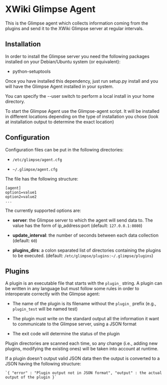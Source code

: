 XWiki Glimpse Agent
===================

This is the Glimpse agent which collects information coming from the plugins and send it to the XWiki Glimpse server at regular intervals.

Installation
------------

In order to install the Glimpse server you need the following packages installed on your Debian/Ubuntu system (or equivalent):

* python-setuptools

Once you have installed this dependency, just run setup.py install and you will have the Glimpse Agent installed in your system.

You can specify the --user switch to perform a local install in your home directory.

To start the Glimpse Agent use the Glimpse-agent script. It will be installed in different locations depending on the type of installation you chose (look at installation output to determine the exact location) 

Configuration
-------------

Configuration files can be put in the following directories:

* `/etc/glimpse/agent.cfg`

* `~/.glimpse/agent.cfg`

The file has the following structure:

	[agent]
	option1=value1
	option2=value2
	...
	
The currently supported options are:

* **server**: the Glimpse server to which the agent will send data to. The value has the form of ip_address:port (default: `127.0.0.1:8080`)

* **update_interval**: the number of seconds between each data collection (default: `60`)

* **plugins_dirs**: a colon separated list of directories containing the plugins to be executed. (default: `/etc/glimpse/plugins:~/.glimpse/plugins`)

Plugins
-------

A plugin is an executable file that starts with the `plugin_` string. A plugin can be written in any language but must follow some rules in order to interoperate correctly with the Glimpse agent:

* The name of the plugin is its filename without the `plugin_` prefix (e.g., `plugin_test` will be named test)

* The plugin must write on the standard output all the information it want to communicate to the Glimpse server, using a JSON format

* The exit code will determine the status of the plugin

Plugin directories are scanned each time, so any change (i.e., adding new plugins, modifying the existing ones) will be taken into account at runtime.	

If a plugin doesn't output valid JSON data then the output is converted to a JSON having the following structure:

	`{ "error" : "Plugin output not in JSON format", "output" : the actual output of the plugin }`
